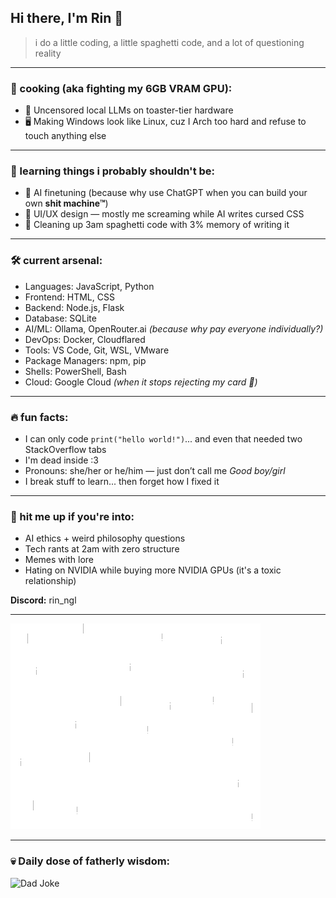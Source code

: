 ## Hi there, I'm Rin 👋

> i do a little coding, a little spaghetti code, and a lot of questioning reality

---

### 🧠 cooking (aka fighting my 6GB VRAM GPU):
- 🧠 Uncensored local LLMs on toaster-tier hardware
- 🖥️ Making Windows look like Linux, cuz I Arch too hard and refuse to touch anything else

---

### 🌱 learning things i probably shouldn't be:
- 🤖 AI finetuning (because why use ChatGPT when you can build your own **shit machine™**)
- 🎨 UI/UX design — mostly me screaming while AI writes cursed CSS
- 🧼 Cleaning up 3am spaghetti code with 3% memory of writing it

---

### 🛠️ current arsenal:
- Languages: JavaScript, Python  
- Frontend: HTML, CSS  
- Backend: Node.js, Flask  
- Database: SQLite  
- AI/ML: Ollama, OpenRouter.ai *(because why pay everyone individually?)*  
- DevOps: Docker, Cloudflared  
- Tools: VS Code, Git, WSL, VMware  
- Package Managers: npm, pip  
- Shells: PowerShell, Bash  
- Cloud: Google Cloud *(when it stops rejecting my card 😤)*

---

### 🔥 fun facts:
- I can only code `print("hello world!")`... and even that needed two StackOverflow tabs
- I'm dead inside :3
- Pronouns: she/her or he/him — just don’t call me *Good boy/girl*
- I break stuff to learn... then forget how I fixed it

---

### 💬 hit me up if you're into:
- AI ethics + weird philosophy questions
- Tech rants at 2am with zero structure
- Memes with lore
- Hating on NVIDIA while buying more NVIDIA GPUs (it's a toxic relationship)

**Discord:** rin_ngl

---

![cute katze](./assets/katze.gif)

---

### 💀 Daily dose of fatherly wisdom:
![Dad Joke](https://readme-jokes.vercel.app/api?theme=tokyonight&hideBorder)
